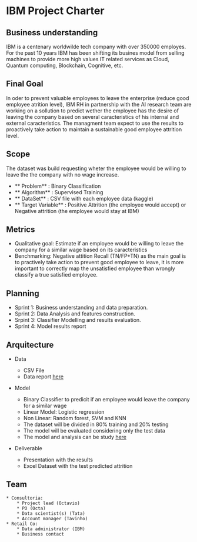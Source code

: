 # IBM Project Charter

## Business understanding

IBM is a centenary worldwilde tech company with over 350000 employes. For the past 10 years IBM has been shifting its busines model from selling machines to provide more high values IT related services as Cloud, Quantum computing, Blockchain, Cognitive, etc.

## Final Goal

In oder to prevent valuable employees to leave the enterprise (reduce good employee atrition level), IBM RH in partnership with the AI research team are working on a sollution to predict wether the employee has the desire of leaving the company based on several caracteristics of his internal and external caracteristics. The managment team expect to use the results to proactively take action to maintain a sustainable good employee attrition level.


## Scope

The dataset was build requesting wheter the employee would be willing to leave the the company with no wage increase.

* ** Problem** : Binary Classification
* ** Algorithm** : Supervised Training
* ** DataSet** : CSV file with each employee data (kaggle)
* ** Target Variable** : Positive Attrition (the employee would accept) or Negative attrition (the employee would stay at IBM)

## Metrics

* Qualitative goal: Estimate if an employee would be willing to leave the company for a similar wage based on its caracteristics
* Benchmarking: Negative attition Recall (TN/FP+TN) as the main goal is to practively take action to prevent good employee to leave, it is more important to correctly map the unsatisfied employee than wrongly classify a true satisfied employee.

## Planning 

* Sprint 1: Business understanding and data preparation.
* Sprint 2: Data Analysis and features construction.
* Srpint 3: Classifier Modelling and results evaluation.
* Sprint 4: Model results report

## Arquitecture

* Data

    * CSV File
    * Data report [here](../DataReport/DataReport.md "Data report")
    
* Model 

    * Binary Classifier to predicit if an employee would leave the company for a similar wage
    * Linear Model: Logistic regression
    * Non Linear: Random forest, SVM and KNN
    * The dataset will be divided in 80% training and 20% testing
    * The model will be evaluated considering only the test data
    * The model and analysis can be study [here](../Model/Model.md "Modeling report")
    
* Deliverable

    * Presentation with the results
    * Excel Dataset with the test predicted attrition

## Team 

    * Consultoria:
		* Project lead (Octavio)
		* PO (Octa)
		* Data scientist(s) (Tata)
		* Account manager (Tavinho)
	* Retail Co:
		* Data administrator (IBM)
		* Business contact 
        
